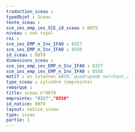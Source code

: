 ```yaml
---
traduction_sceau : 
typeObjet : Sceau
texte_sceau : 
sce_ies_emp_ies_SCE_id_sceau : 0079
niveau : non royal
roi : 
sce_ies_EMP_n_Inv_IFAO : 8327
sce_ies_EMP_n_Inv_IFAO : 8550
id_sceau : 0079
dimensions_sceau : 
sce_ies_emp_ies_EMP_n_Inv_IFAO : 8327
sce_ies_emp_ies_EMP_n_Inv_IFAO : 8550
motif : en colonnes &#58; quadrupède marchant,…
type_sceau : cylindre (empreinte)
remarque : 
title: sceau n°0079
empreinte: "8327","8550"
id_notice: 0079
layout: notice_sceau
type: sceau
partie: 1
---
```

